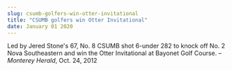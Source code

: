 ```yaml
---
slug: csumb-golfers-win-otter-invitational
title: "CSUMB golfers win Otter Invitational"
date: January 01 2020
---
```


<p>Led by Jered Stone's 67, No. 8 CSUMB shot 6-under 282 to knock off No. 2 Nova Southeastern and win the Otter Invitational at Bayonet Golf Course. – <em>Monterey Herald</em>, Oct. 24, 2012
</p>
